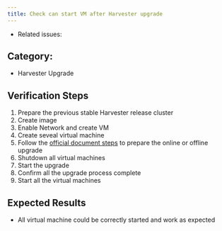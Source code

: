 ```yaml
---
title: Check can start VM after Harvester upgrade
---
```


* Related issues: 

## Category: 
* Harvester Upgrade

## Verification Steps
1. Prepare the previous stable Harvester release cluster
1. Create image
1. Enable Network and create VM
1. Create seveal virtual machine
1. Follow the [official document steps](https://docs.harvesterhci.io/v1.0/upgrade/automatic/) to prepare the online or offline upgrade
1. Shutdown all virtual machines
1. Start the upgrade
1. Confirm all the upgrade process complete
1. Start all the virtual machines

## Expected Results
* All virtual machine could be correctly started and work as expected